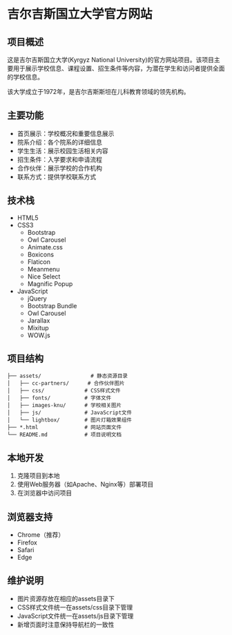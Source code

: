 # 吉尔吉斯国立大学官方网站

## 项目概述

这是吉尔吉斯国立大学(Kyrgyz National University)的官方网站项目。该项目主要用于展示学校信息、课程设置、招生条件等内容，为潜在学生和访问者提供全面的学校信息。

该大学成立于1972年，是吉尔吉斯斯坦在儿科教育领域的领先机构。

## 主要功能

- 首页展示：学校概况和重要信息展示
- 院系介绍：各个院系的详细信息
- 学生生活：展示校园生活相关内容
- 招生条件：入学要求和申请流程
- 合作伙伴：展示学校的合作机构
- 联系方式：提供学校联系方式

## 技术栈

- HTML5
- CSS3
  - Bootstrap
  - Owl Carousel
  - Animate.css
  - Boxicons
  - Flaticon
  - Meanmenu
  - Nice Select
  - Magnific Popup
- JavaScript
  - jQuery
  - Bootstrap Bundle
  - Owl Carousel
  - Jarallax
  - Mixitup
  - WOW.js

## 项目结构

```
├── assets/                # 静态资源目录
│   ├── cc-partners/      # 合作伙伴图片
│   ├── css/             # CSS样式文件
│   ├── fonts/           # 字体文件
│   ├── images-knu/      # 学校相关图片
│   ├── js/              # JavaScript文件
│   └── lightbox/        # 图片灯箱效果组件
├── *.html               # 网站页面文件
└── README.md            # 项目说明文档
```

## 本地开发

1. 克隆项目到本地
2. 使用Web服务器（如Apache、Nginx等）部署项目
3. 在浏览器中访问项目

## 浏览器支持

- Chrome（推荐）
- Firefox
- Safari
- Edge

## 维护说明

- 图片资源存放在相应的assets目录下
- CSS样式文件统一在assets/css目录下管理
- JavaScript文件统一在assets/js目录下管理
- 新增页面时注意保持导航栏的一致性